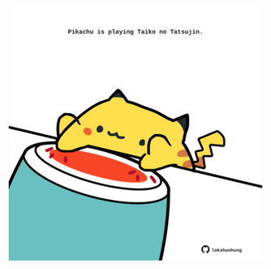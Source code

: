 <!-- built at 19/11/2023, 08:00:45 UTC -->
<p align="center">
  <img width="500" height="500" src="./ReadmeImage.svg">
</p>
